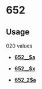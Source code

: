 # 652

## Usage

020 values

-   **[652\_\_$a](../../tags/652/652__a-1.md)**  

-   **[652\_\_$x](../../tags/652/652__x-2.md)**  

-   **[652\_2$a](../../tags/652/652_2a-3.md)**  


